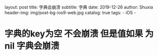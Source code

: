 
layout:     post
title:      字典会崩溃 
subtitle:   字典
date:       2019-12-26
author:     Shuxia
header-img: img/post-bg-ios9-web.jpg
catalog: true
tags:
    - iOS -
# 字典的key为空 不会崩溃  但是值如果 为nil 字典会崩溃